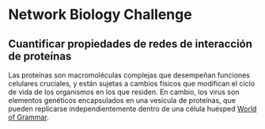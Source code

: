 # Network Biology Challenge
<section class="fdb-block">
  <div class="container">
    <div class="row justify-content-center">
      <div class="col col-md-8 text-center">
        <h1>Cuantificar propiedades de redes de interacción de proteínas</h1>
        <p class="lead">Las proteínas son macromoléculas complejas que desempeñan funciones celulares cruciales, y están sujetas a cambios físicos que modifican el ciclo de vida de los organismos en los que residen. En cambio, los virus son elementos genéticos encapsulados en una vesícula de proteínas, que pueden replicarse independientemente dentro de una célula huésped
 <a href="https://www.froala.com">World of Grammar</a>.</p>
      </div>
    </div>
  </div>
</section>
